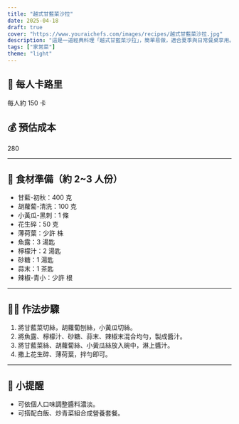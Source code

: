 ```yaml
---
title: "越式甘藍菜沙拉"
date: 2025-04-18
draft: true
cover: "https://www.youraichefs.com/images/recipes/越式甘藍菜沙拉.jpg"
description: "這是一道經典料理「越式甘藍菜沙拉」，簡單易做，適合夏季與日常餐桌享用。"
tags: ["家常菜"]
theme: "light"
---
```


## 🥄 每人卡路里  
每人約 150 卡

## 💰 預估成本  
280

---

## 🧾 食材準備（約 2~3 人份）

- 甘藍-初秋：400 克
- 胡蘿蔔-清洗：100 克
- 小黃瓜-黑刺：1 條
- 花生碎：50 克
- 薄荷葉：少許 株
- 魚露：3 湯匙
- 檸檬汁：2 湯匙
- 砂糖：1 湯匙
- 蒜末：1 茶匙
- 辣椒-青小：少許 根

---

## 👩‍🍳 作法步驟

1. 將甘藍菜切絲，胡蘿蔔刨絲，小黃瓜切絲。
2. 將魚露、檸檬汁、砂糖、蒜末、辣椒末混合均勻，製成醬汁。
3. 將甘藍菜絲、胡蘿蔔絲、小黃瓜絲放入碗中，淋上醬汁。
4. 撒上花生碎、薄荷葉，拌勻即可。

---

## 📝 小提醒

- 可依個人口味調整醬料濃淡。
- 可搭配白飯、炒青菜組合成營養套餐。
